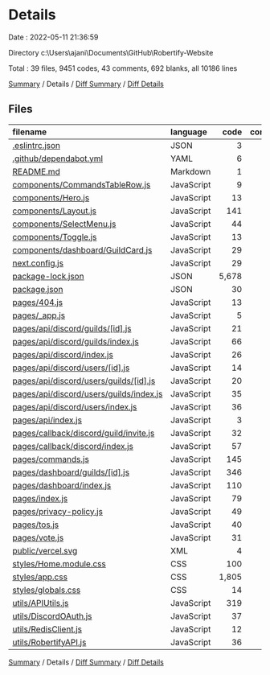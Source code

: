 # Details

Date : 2022-05-11 21:36:59

Directory c:\Users\ajani\Documents\GitHub\Robertify-Website

Total : 39 files,  9451 codes, 43 comments, 692 blanks, all 10186 lines

[Summary](results.md) / Details / [Diff Summary](diff.md) / [Diff Details](diff-details.md)

## Files
| filename | language | code | comment | blank | total |
| :--- | :--- | ---: | ---: | ---: | ---: |
| [.eslintrc.json](/.eslintrc.json) | JSON | 3 | 0 | 1 | 4 |
| [.github/dependabot.yml](/.github/dependabot.yml) | YAML | 6 | 4 | 2 | 12 |
| [README.md](/README.md) | Markdown | 1 | 0 | 0 | 1 |
| [components/CommandsTableRow.js](/components/CommandsTableRow.js) | JavaScript | 9 | 0 | 0 | 9 |
| [components/Hero.js](/components/Hero.js) | JavaScript | 13 | 0 | 1 | 14 |
| [components/Layout.js](/components/Layout.js) | JavaScript | 141 | 1 | 11 | 153 |
| [components/SelectMenu.js](/components/SelectMenu.js) | JavaScript | 44 | 0 | 7 | 51 |
| [components/Toggle.js](/components/Toggle.js) | JavaScript | 13 | 0 | 0 | 13 |
| [components/dashboard/GuildCard.js](/components/dashboard/GuildCard.js) | JavaScript | 29 | 4 | 5 | 38 |
| [next.config.js](/next.config.js) | JavaScript | 29 | 1 | 1 | 31 |
| [package-lock.json](/package-lock.json) | JSON | 5,678 | 0 | 1 | 5,679 |
| [package.json](/package.json) | JSON | 30 | 0 | 1 | 31 |
| [pages/404.js](/pages/404.js) | JavaScript | 13 | 0 | 1 | 14 |
| [pages/_app.js](/pages/_app.js) | JavaScript | 5 | 0 | 3 | 8 |
| [pages/api/discord/guilds/[id].js](/pages/api/discord/guilds/%5Bid%5D.js) | JavaScript | 21 | 0 | 4 | 25 |
| [pages/api/discord/guilds/index.js](/pages/api/discord/guilds/index.js) | JavaScript | 66 | 0 | 6 | 72 |
| [pages/api/discord/index.js](/pages/api/discord/index.js) | JavaScript | 26 | 0 | 6 | 32 |
| [pages/api/discord/users/[id].js](/pages/api/discord/users/%5Bid%5D.js) | JavaScript | 14 | 0 | 4 | 18 |
| [pages/api/discord/users/guilds/[id].js](/pages/api/discord/users/guilds/%5Bid%5D.js) | JavaScript | 20 | 0 | 3 | 23 |
| [pages/api/discord/users/guilds/index.js](/pages/api/discord/users/guilds/index.js) | JavaScript | 35 | 0 | 7 | 42 |
| [pages/api/discord/users/index.js](/pages/api/discord/users/index.js) | JavaScript | 36 | 0 | 9 | 45 |
| [pages/api/index.js](/pages/api/index.js) | JavaScript | 3 | 1 | 2 | 6 |
| [pages/callback/discord/guild/invite.js](/pages/callback/discord/guild/invite.js) | JavaScript | 32 | 0 | 6 | 38 |
| [pages/callback/discord/index.js](/pages/callback/discord/index.js) | JavaScript | 57 | 0 | 9 | 66 |
| [pages/commands.js](/pages/commands.js) | JavaScript | 145 | 0 | 19 | 164 |
| [pages/dashboard/guilds/[id].js](/pages/dashboard/guilds/%5Bid%5D.js) | JavaScript | 346 | 1 | 43 | 390 |
| [pages/dashboard/index.js](/pages/dashboard/index.js) | JavaScript | 110 | 0 | 13 | 123 |
| [pages/index.js](/pages/index.js) | JavaScript | 79 | 0 | 4 | 83 |
| [pages/privacy-policy.js](/pages/privacy-policy.js) | JavaScript | 49 | 0 | 2 | 51 |
| [pages/tos.js](/pages/tos.js) | JavaScript | 40 | 0 | 2 | 42 |
| [pages/vote.js](/pages/vote.js) | JavaScript | 31 | 0 | 3 | 34 |
| [public/vercel.svg](/public/vercel.svg) | XML | 4 | 0 | 0 | 4 |
| [styles/Home.module.css](/styles/Home.module.css) | CSS | 100 | 0 | 17 | 117 |
| [styles/app.css](/styles/app.css) | CSS | 1,805 | 7 | 433 | 2,245 |
| [styles/globals.css](/styles/globals.css) | CSS | 14 | 0 | 3 | 17 |
| [utils/APIUtils.js](/utils/APIUtils.js) | JavaScript | 319 | 16 | 46 | 381 |
| [utils/DiscordOAuth.js](/utils/DiscordOAuth.js) | JavaScript | 37 | 0 | 7 | 44 |
| [utils/RedisClient.js](/utils/RedisClient.js) | JavaScript | 12 | 0 | 3 | 15 |
| [utils/RobertifyAPI.js](/utils/RobertifyAPI.js) | JavaScript | 36 | 8 | 7 | 51 |

[Summary](results.md) / Details / [Diff Summary](diff.md) / [Diff Details](diff-details.md)